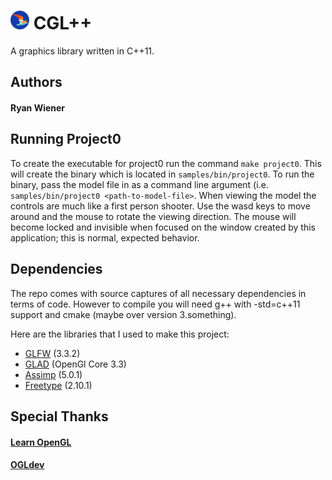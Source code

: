 # <img alt="CGL++ Logo" src="res/img/cgl.png" height=30/> CGL++

A graphics library written in C++11.

## Authors
#### Ryan Wiener

## Running Project0

To create the executable for project0 run the command `make project0`. This will create the binary which is located in `samples/bin/project0`. To run the binary, pass the model file in as a command line argument (i.e. `samples/bin/project0 <path-to-model-file>`. When viewing the model the controls are much like a first person shooter. Use the wasd keys to move around and the mouse to rotate the viewing direction. The mouse will become locked and invisible when focused on the window created by this application; this is normal, expected behavior.

## Dependencies

The repo comes with source captures of all necessary dependencies in terms of code. However to compile you will need g++ with -std=c++11 support and cmake (maybe over version 3.something).

Here are the libraries that I used to make this project:
* [GLFW](https://www.glfw.org/) (3.3.2)
* [GLAD](https://glad.dav1d.de/) (OpenGl Core 3.3)
* [Assimp](https://www.assimp.org/index.php) (5.0.1)
* [Freetype](https://www.freetype.org/) (2.10.1)

## Special Thanks
#### [Learn OpenGL](https://www.freetype.org/)
#### [OGLdev](http://ogldev.atspace.co.uk/index.html)
